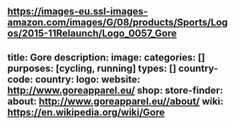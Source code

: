 https://images-eu.ssl-images-amazon.com/images/G/08/products/Sports/Logos/2015-11Relaunch/Logo_0057_Gore
---
title: Gore
description:
image:
categories: []
purposes: [cycling, running]
types: []
country-code:
country:
logo:
website: http://www.goreapparel.eu/
shop: 
store-finder:
about:  http://www.goreapparel.eu//about/
wiki: https://en.wikipedia.org/wiki/Gore
---
